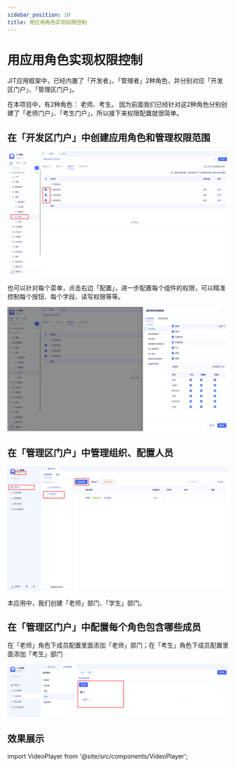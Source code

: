 ```yaml
---
sidebar_position: 10
title: 用应用角色实现权限控制
---
```

# 用应用角色实现权限控制


JIT应用框架中，已经内置了「开发者」、「管理者」2种角色，并分别对应「开发区门户」、「管理区门户」。


在本项目中，有2种角色： 老师、考生。
因为前面我们已经针对这2种角色分别创建了「老师门户」、「考生门户」，所以接下来权限配置就很简单。

## 在「开发区门户」中创建应用角色和管理权限范围

![](../img/role_150631.png)

也可以针对每个菜单，点击右边「配置」，进一步配置每个组件的权限，可以精准控制每个按钮、每个字段、读写权限等等。

![](../img/role_150729.png)

## 在「管理区门户」中管理组织、配置人员
![](../img/role_155400.png)

本应用中，我们创建「老师」部门、「学生」部门。

## 在「管理区门户」中配置每个角色包含哪些成员

在「老师」角色下成员配置里面添加「老师」部门；在「考生」角色下成员配置里面添加「考生」部门

![](../img/role_160224.png)


## 效果展示

import VideoPlayer from '@site/src/components/VideoPlayer';

<VideoPlayer relatePath="/docs/tutorial/role_effect.mp4" />